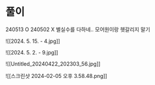# 풀이

240513 O
240502 X 별실수를 다하네.. 모어원이랑 헷갈리지 말기

![[2024. 5. 15. - 4.jpg]]

![[2024. 5. 2. - 9.jpg]]

![[Untitled_20240422_202303_56.jpg]]




![[스크린샷 2024-02-05 오후 3.58.48.png]]